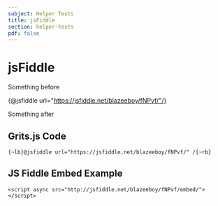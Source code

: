 ```yaml
---
subject: Helper Tests
title: jsFiddle
section: helper-tests
pdf: false
---  
```


# jsFiddle

Something before

{@jsfiddle url="https://jsfiddle.net/blazeeboy/fNPvf/"/}
 
Something after

## Grits.js Code

```
{~lb}@jsfiddle url="https://jsfiddle.net/blazeeboy/fNPvf/" /{~rb}
```

## JS Fiddle Embed Example
```
<script async src="http://jsfiddle.net/blazeeboy/fNPvf/embed/"></script>
```
